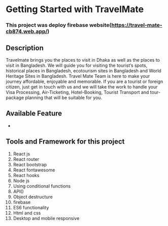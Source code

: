 # Getting Started with TravelMate


### This project was deploy firebase website(https://travel-mate-cb874.web.app/)

## Description
Travelmate brings you the places to visit in Dhaka as well as the places to visit in Bangladesh. We will guide you for visiting the tourist’s spots, historical places in Bangladesh, ecotourism sites in Bangladesh and World Heritage Sites in Bangladesh. Travel Mate Team is here to make your journey affordable, enjoyable and memorable. If you are a tourist or foreign citizen, just get in touch with us and we will take the work to handle your Visa Processing, Air-Ticketing, Hotel-Booking, Tourist Transport and tour-package planning that will be suitable for you.



## Available Feature
* 

## Tools and Framework for this project

1. React js
2. React router
3. React bootstrap
4. React fontawesome
5. React hooks
6. Node js
7. Using conditional functions
8. API()
9. Object destructure
10. firebase
11. ES6 functionality
12. Html and css
13. Desktop and mobile responsive


